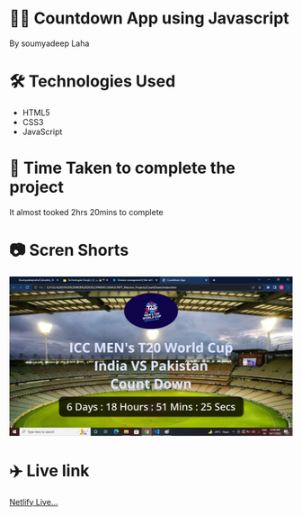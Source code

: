 # 👩‍💻 Countdown App using Javascript

By soumyadeep Laha

# 🛠️ Technologies Used 

- HTML5
- CSS3
- JavaScript

# 🚀 Time Taken to complete the project

It almost tooked 2hrs 20mins to complete

# 📷 Scren Shorts

![](./Screens/Screen.jpg)

# ✈️ Live link

[Netlify Live...]()